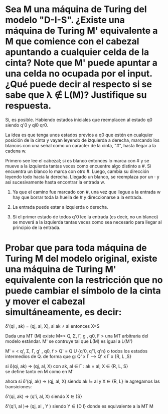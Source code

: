 # Sea M una máquina de Turing del modelo "D-I-S". ¿Existe una máquina de Turing M' equivalente a M que comience con el cabezal apuntando a cualquier celda de la cinta? Note que M' puede apuntar a una celda no ocupada por el input. ¿Qué puede decir al respecto si se sabe que λ ∉ L(M)? Justifique su respuesta.

Si, es posible. Habiendo estados iniciales que reemplacen al estado q0 siendo q'0 y ql0 qr0.

La idea es que tenga unos estados previos a q0 que estén en cualquier posición de la cinta y vayan leyendo de izquierda a derecha, marcando los blancos con una señal como un caracter de la cinta, "#", hasta llegar a la cadena w.

Primero see lee el cabezal; si es blanco entonces lo marca con # y se mueve a la izquierda tantas veces como encuentre algo distinto a #. Si encuentra un blanco lo marca con otro #. Luego, cambia su dirección leyendo todo hacia la derecha. Llegado un blanco, se reemplaza por un · y así sucesivamente hasta encontrar la entrada w.

1. Ya que el camino fue marcado con #, una vez que llegue a la entrada w hay que borrar toda la huella de # y direccionarse a la entrada.

2. La entrada puede estar a izquierda o derecha.

3. Si el primer estado de todos q'0 lee la entrada (es decir, no un blanco) se moverá a la izquierda tantas veces como sea necesario para llegar al principio de la entrada.

# Probar que para toda máquina de Turing M del modelo original, existe una máquina de Turing M' equivalente con la restricción que no puede cambiar el símbolo de la cinta y mover el cabezal simultáneamente, es decir:

δ'(qi , ak) = (qj, al, X), si ak ≠ al entonces X=S

Dada una MT (M) existe M=< Q, Σ, Γ, g , q0, F > una MT arbitraria del modelo estándar. M' se contruye tal que L(M) es igual a L(M')

M' = < q', Σ, Γ, g' , q0, f > Q' = Q U {q'0, q'1, q'n} o todos los estados intermedios de Q. de forma que g: Q' x Γ --> Q' x Γ x {R, L ,S}

si δ(qi, ak) => (qj, al, X) con ak, al ∈ Γ : ak = al; X ∈ {R, L, S}<br>
se define tanto en M como en M'

ahora si δ'(qi, ak) => (qj, al, X) siendo ak != al y X ∈ {R, L} le agregamos las transiciones:

δ'(qi, ak) => (q'i, al, X) siendo X ∈ {S}

δ'(q'i, al )=> (qj, al , Y ) siendo Y ∈ {D I} donde es equivalente a la MT M
